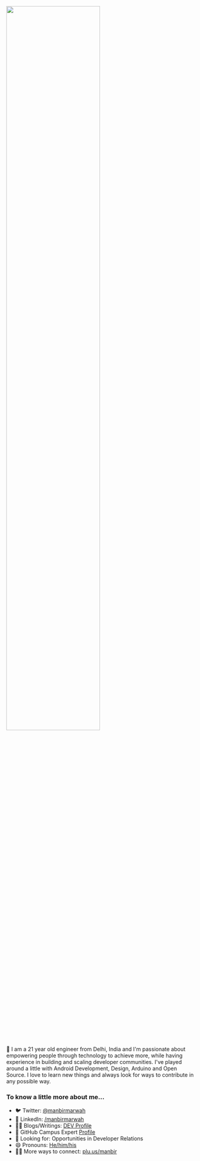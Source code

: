 <p align="auto">
<img src="https://hackernoon.com/images/f2px36fy.gif" width=70%>
</p>

<!--
**marwahmanbir/marwahmanbir** is a ✨ _special_ ✨ repository because its `README.md` (this file) appears on your GitHub profile.

Here are some ideas to get you started:

- 🔭 I’m currently working on ...
- 🌱 I’m currently learning ...
- 👯 I’m looking to collaborate on ...
- 🤔 I’m looking for help with ...
- 💬 Ask me about ...
- 📫 How to reach me: ...
- 😄 Pronouns: ...
- ⚡ Fun fact: ...

-->

👋 I am a 21 year old engineer from Delhi, India and I'm passionate about empowering people through technology to achieve more, while having experience in building and scaling developer communities. I've played around a little with Android Development, Design, Arduino and Open Source. I love to learn new things and always look for ways to contribute in any possible way. 

### To know a little more about me...
- 🐦 Twitter: [@manbirmarwah](https://twitter.com/manbirmarwah)
- 👥 LinkedIn: [/manbirmarwah](https://linkedin.com/in/manbirmarwah)
- 👨‍💻 Blogs/Writings: [DEV Profile](https://dev.to/manbir)
- 🚩 GitHub Campus Expert [Profile](https://githubcampus.expert/marwahmanbir)
- 🥑 Looking for: Opportunities in Developer Relations
- 😄 Pronouns: [He/him/his](http://pronoun.is/he)
- 🕵️‍♂️ More ways to connect: [plu.us/manbir](https://plu.us/manbir)
